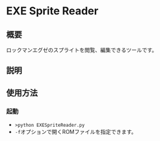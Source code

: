 # EXE Sprite Reader

## 概要
ロックマンエグゼのスプライトを閲覧、編集できるツールです。

## 説明

## 使用方法
### 起動
* `>python EXESpriteReader.py`
* `-f`オプションで開くROMファイルを指定できます。
